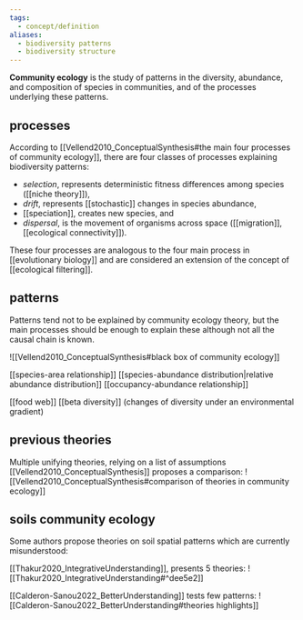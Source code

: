 ```yaml
---
tags:
  - concept/definition
aliases:
  - biodiversity patterns
  - biodiversity structure
---
```

**Community ecology** is the study of patterns in the diversity, abundance, and composition of species in communities, and of the processes underlying these patterns.
## processes
According to [[Vellend2010_ConceptualSynthesis#the main four processes of community ecology]], there are four classes of processes explaining biodiversity patterns:
- _selection_, represents deterministic fitness differences among species ([[niche theory]]),
- _drift_, represents [[stochastic]] changes in species abundance,
- [[speciation]], creates new species, and
- _dispersal_, is the movement of organisms across space ([[migration]], [[ecological connectivity]]).

These four processes are analogous to the four main process in [[evolutionary biology]] and are considered an extension of the concept of [[ecological filtering]].
## patterns
Patterns tend not to be explained by community ecology theory, but the main processes should be enough to explain these although not all the causal chain is known.

![[Vellend2010_ConceptualSynthesis#black box of community ecology]]

[[species-area relationship]]
[[species-abundance distribution|relative abundance distribution]]
[[occupancy-abundance relationship]]

[[food web]]
[[beta diversity]] (changes of diversity under an environmental gradient)
## previous theories
Multiple unifying theories, relying on a list of assumptions [[Vellend2010_ConceptualSynthesis]] proposes a comparison:
![[Vellend2010_ConceptualSynthesis#comparison of theories in community ecology]]
## soils community ecology
Some authors propose theories on soil spatial patterns which are currently misunderstood:

[[Thakur2020_IntegrativeUnderstanding]], presents 5 theories:
![[Thakur2020_IntegrativeUnderstanding#^dee5e2]]

[[Calderon-Sanou2022_BetterUnderstanding]] tests few patterns:
![[Calderon-Sanou2022_BetterUnderstanding#theories highlights]]